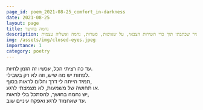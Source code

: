 ```yaml
---
page_id: poem_2021-08-25_comfort_in-darkness
date: 2021-08-25
layout: page
title: נחמה בחושך
description: שיר שכתבתי תוך כדי השירות הצבאי, על שאיפות, פשרות, נחמה ואשליה עצמית.
img: /assets/img/closed-eyes.jpeg
importance: 1
category: poetry
---
```


עד כה רציתי הכל, עכשיו זה הזמן לחיות.  
לפחות יש מה שיש, וזה לא רק בשבילי.  
תמיד הייתה לי דרך וחלום לראות בסוף,  
או תחושה של משמעות, לא מצמצתי לרגע.  
יש נחמה בחושך, להסתכל בלי לראות,  
עד שאחמוד לרגע ואפקח עיניים שוב.
